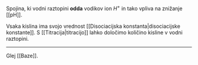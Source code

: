 Spojina, ki vodni raztopini **odda** vodikov ion $H^{+}$ in tako vpliva na znižanje [[pH]].

Vsaka kislina ima svojo vrednost [[Disociacijska konstanta|disociacijske konstante]]. 
S [[Titracija|titracijo]] lahko določimo količino kisline v vodni raztopini.

---

Glej [[Baze]].